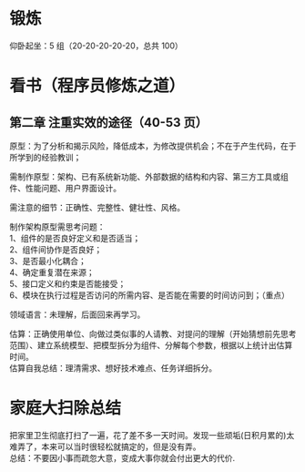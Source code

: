 # 锻炼

仰卧起坐：5 组（20-20-20-20-20，总共 100）

# 看书（程序员修炼之道）

## 第二章 注重实效的途径（40-53 页）

原型：为了分析和揭示风险，降低成本，为修改提供机会；不在于产生代码，在于所学到的经验教训；

需制作原型：架构、已有系统新功能、外部数据的结构和内容、第三方工具或组件、性能问题、用户界面设计。

需注意的细节：正确性、完整性、健壮性、风格。

制作架构原型需思考问题：  
 1、组件的是否良好定义和是否适当；  
 2、组件间协作是否良好；  
 3、是否最小化耦合；  
 4、确定重复潜在来源；  
 5、接口定义和约束是否能接受；  
 6、模块在执行过程是否访问的所需内容、是否能在需要的时间访问到；（重点）

领域语言：未理解，后面回来再学习。

估算：正确使用单位、向做过类似事的人请教、对提问的理解（开始猜想前先思考范围）、建立系统模型、把模型拆分为组件、分解每个参数，根据以上统计出估算时间。  
估算自我总结：理清需求、想好技术难点、任务详细拆分。

# 家庭大扫除总结

把家里卫生彻底打扫了一遍，花了差不多一天时间。发现一些顽垢(日积月累的)太难弄了，本来可以当时很轻松就搞定的，但是没有弄。  
总结：不要因小事而疏忽大意，变成大事你就会付出更大的代价.
